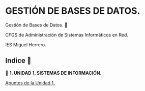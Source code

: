 # GESTIÓN DE BASES DE DATOS.

Gestión de Bases de Datos. 🐉

CFGS de Administración de Sistemas Informáticos en Red.

IES Miguel Herrero.


## Indice 🚀

💾 **1. UNIDAD 1. SISTEMAS DE INFORMACIÓN.**

  [Apuntes de la Unidad 1.](TEMA/Apuntes.md)
  
<!-- Este es un comentario y no se mostrará en la vista previa Markdown 
🎥 **2. UNIDAD 2. DISEÑO LÓGICO DE LA BASE DE DATOS.**
  
  [Apuntes de la Unidad 2.](Tema2/Apuntes.md)

📱 **3. UNIDAD 3. DISEÑO FÍSICO DE UNA BASE DE DATOS.**
  
  [Apuntes de la Unidad 3.](Tema3/Apuntes.md)

📡  **4. UNIDAD 4. REALIZACIÓN DE CONSULTAS.**
  
  [Apuntes de la Unidad 4.](Tema4/Apuntes.md)

📀 **5. UNIDAD 5. EDICIÓN DE LOS DATOS.**
  
  [Apuntes de la Unidad 5.](Tema5/Apuntes.md)

📻 **6. UNIDAD 6. GESTION DE LA SEGURIDAD DE LOS DATOS.**

  [Apuntes de la Unidad 6.](Tema6/Apuntes.md)

💥 **7. UNIDAD 7. TRABAJO GRUPAL.**

  [Apuntes de la Unidad 7.](Tema7/Apuntes.md)

📻 **8. UNIDAD 8. PROGRAMACIÓN DE BASES DE DATOS.**

  [Apuntes de la Unidad 8.](Tema8/Apuntes.md) -->